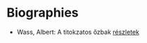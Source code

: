 # Biographies

- Wass, Albert: A titokzatos őzbak [részletek](../_details/Wass%2C%20Albert.md#id_202)